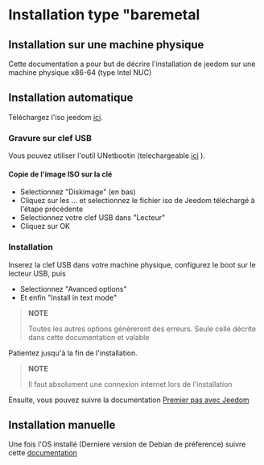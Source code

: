# Installation type "baremetal

## Installation sur une machine physique

Cette documentation a pour but de décrire l'installation de jeedom sur une machine physique x86-64 (type Intel NUC)

## Installation automatique

Téléchargez l'iso jeedom [ici](https://images.jeedom.com/x86-64/).

### Gravure sur clef USB

Vous pouvez utiliser l'outil UNetbootin (telechargeable [ici](https://unetbootin.github.io/) ).

#### Copie de l'image ISO sur la clé

- Selectionnez "Diskimage" (en bas)
- Cliquez sur les ... et selectionnez le fichier iso de Jeedom téléchargé à l'étape précédente
- Selectionnez votre clef USB dans "Lecteur"
- Cliquez sur OK

### Installation

Inserez la clef USB dans votre machine physique, configurez le boot sur le lecteur USB, puis

- Selectionnez "Avanced options"
- Et enfin "Install in text mode"

>**NOTE**
>
>Toutes les autres options génèreront des erreurs. Seule celle décrite dans cette documentation et valable

Patientez jusqu'à la fin de l'installation.

>**NOTE**
>
>Il faut absolument une connexion internet lors de l'installation

Ensuite, vous pouvez suivre la documentation [Premier pas avec Jeedom](https://doc.jeedom.com/fr_FR/premiers-pas/index)

## Installation manuelle

Une fois l'OS installé (Derniere version de Debian de préference) suivre cette [documentation](https://doc.jeedom.com/fr_FR/installation/cli)
